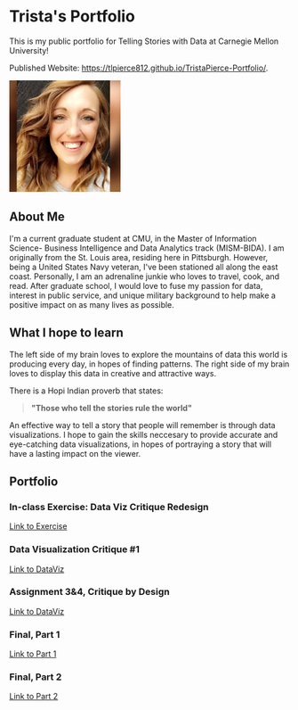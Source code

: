 # Trista's Portfolio
This is my public portfolio for Telling Stories with Data at Carnegie Mellon University!

Published Website: https://tlpierce812.github.io/TristaPierce-Portfolio/.

<img src="Good Profile Pic.jfif" width="200" class="center"/>

## About Me
I'm a current graduate student at CMU, in the Master of Information Science- Business Intelligence and Data Analytics track (MISM-BIDA).
I am originally from the St. Louis area, residing here in Pittsburgh. However, being a United States Navy veteran, I've been stationed all along the east coast. 
Personally, I am an adrenaline junkie who loves to travel, cook, and read. After graduate school, I would love to fuse my passion for data, interest in public service, and unique military background to help make a positive impact on as many lives as possible.

## What I hope to learn 
The left side of my brain loves to explore the mountains of data this world is producing every day, in hopes of finding patterns.  The right side of my brain loves to display this data in creative and attractive ways.

There is a Hopi Indian proverb that states: 

> **"Those who tell the 
> stories rule the world"**

An effective way to tell a story that people will remember is through data visualizations. I hope to gain the skills neccesary to provide accurate and eye-catching data visualizations, in hopes of portraying a story that will have a lasting impact on the viewer.

## Portfolio 

### In-class Exercise: Data Viz Critique Redesign
[Link to Exercise](/inclass1.md)

### Data Visualization Critique #1
[Link to DataViz](/dataviz2.md)

### Assignment 3&4, Critique by Design
[Link to DataViz](/dataviz3&4.md)

### Final, Part 1
[Link to Part 1](/finalpart1.md)

### Final, Part 2
[Link to Part 2](/finalpart2.md)
